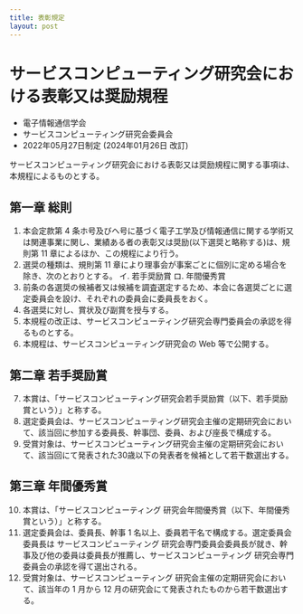 ```yaml
---
title: 表彰規定
layout: post
---
```


# サービスコンピューティング研究会における表彰又は奨励規程

- 電子情報通信学会
- サービスコンピューティング研究会委員会
- 2022年05月27日制定 (2024年01月26日 改訂)

サービスコンピューティング研究会における表彰又は奨励規程に関する事項は、本規程によるものとする。

## 第一章 総則

1. 本会定款第 4 条ホ号及びヘ号に基づく電子工学及び情報通信に関する学術又は関連事業に関し、業績ある者の表彰又は奨励(以下選奨と略称する)は、規則第 11 章によるほか、この規程により行う。
2. 選奨の種類は、規則第 11 章により理事会が事案ごとに個別に定める場合を除き、次のとおりとする。
  イ. 若手奨励賞
  ロ. 年間優秀賞
3. 前条の各選奨の候補者又は候補を調査選定するため、本会に各選奨ごとに選定委員会を設け、それぞれの委員会に委員長をおく。
4. 各選奨に対し、賞状及び副賞を授与する。
5. 本規程の改正は、サービスコンピューティング研究会専門委員会の承認を得るものとする。
6. 本規程は、サービスコンピューティング研究会の Web 等で公開する。

## 第二章 若手奨励賞

7. 本賞は、「サービスコンピューティング研究会若手奨励賞（以下、若手奨励賞という）」と称する。
8. 選定委員会は、サービスコンピューティング研究会主催の定期研究会において、該当回に参加する委員長、幹事団、委員、および座長で構成する。
9. 受賞対象は、サービスコンピューティング研究会主催の定期研究会において、該当回にて発表された30歳以下の発表者を候補として若干数選出する。

## 第三章 年間優秀賞

10. 本賞は、「サービスコンピューティング 研究会年間優秀賞（以下、年間優秀賞という）」と称する。
11. 選定委員会は、委員長、幹事 1 名以上、委員若干名で構成する。選定委員会委員長は サービスコンピューティング 研究会専門委員会委員長が就き、幹事及び他の委員は委員長が推薦し、サービスコンピューティング 研究会専門委員会の承認を得て選出される。
12. 受賞対象は、サービスコンピューティング 研究会主催の定期研究会において、該当年の 1 月から 12 月の研究会にて発表されたものから若干数選出する。